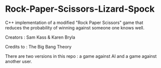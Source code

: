 # Rock-Paper-Scissors-Lizard-Spock
C++ implementation of a modified "Rock Paper Scissors" game that reduces the probability of winning against someone one knows well.

Creators : Sam Kass & Karen Bryla

Credits to : The Big Bang Theory

There are two versions in this repo : a game against AI and a game against another user.

